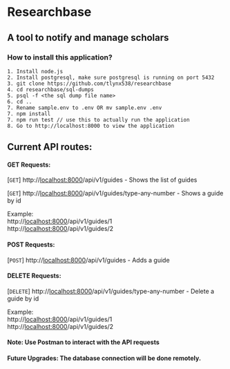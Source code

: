 # Researchbase 
## A tool to notify and manage scholars

### How to install this application?
    1. Install node.js 
    2. Install postgresql, make sure postgresql is running on port 5432
    3. git clone https://github.com/tlynx538/researchbase
    4. cd researchbase/sql-dumps
    5. psql -f <the sql dump file name>
    6. cd .. 
    7. Rename sample.env to .env OR mv sample.env .env   
    7. npm install    
    7. npm run test // use this to actually run the application
    8. Go to http://localhost:8000 to view the application

## Current API routes:
#### GET Requests:
[```GET```] http://<localhost:8000>/api/v1/guides - Shows the list of guides

[```GET```] http://<localhost:8000>/api/v1/guides/type-any-number  - Shows a guide by id

Example: <br> 
http://<localhost:8000>/api/v1/guides/1 <br>
http://<localhost:8000>/api/v1/guides/2   
#### POST Requests:
[```POST```] http://<localhost:8000>/api/v1/guides  - Adds a guide 

#### DELETE Requests:
[```DELETE```] http://<localhost:8000>/api/v1/guides/type-any-number - Delete a guide by id
<br>

Example: <br> 
http://<localhost:8000>/api/v1/guides/1 <br>
http://<localhost:8000>/api/v1/guides/2   

#### Note: Use Postman to interact with the API requests
#### Future Upgrades: The database connection will be done remotely. 

